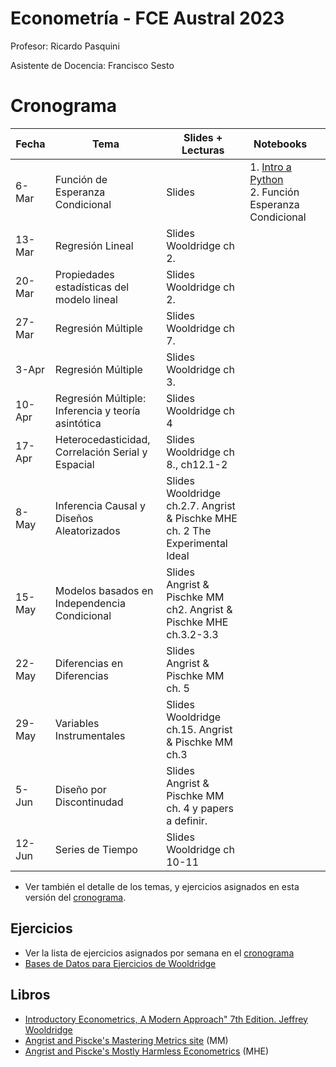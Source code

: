 # Econometría - FCE Austral 2023

Profesor: Ricardo Pasquini

Asistente de Docencia: Francisco Sesto



# Cronograma 


| Fecha  | Tema                                                 | Slides + Lecturas                                            | Notebooks                                                    |      |
| ------ | ---------------------------------------------------- | ------------------------------------------------------------ | ------------------------------------------------------------ | ---- |
| 6-Mar  | Función de Esperanza Condicional                     | Slides<br/>                                                  | 1. [Intro a Python](https://github.com/rpasquini/econometria/blob/main/notebooks/Python_Austral.ipynb)<br/>2. Función Esperanza Condicional |      |
| 13-Mar | Regresión   Lineal                                   | Slides<br/>Wooldridge   ch 2.                                |                                                              |      |
| 20-Mar | Propiedades   estadísticas del modelo lineal         | Slides<br/>Wooldridge   ch 2.                                |                                                              |      |
| 27-Mar | Regresión   Múltiple                                 | Slides<br/>Wooldridge   ch 7.                                |                                                              |      |
| 3-Apr  | Regresión   Múltiple                                 | Slides<br/>Wooldridge   ch 3.                                |                                                              |      |
| 10-Apr | Regresión Múltiple: Inferencia y   teoría asintótica | Slides<br/>Wooldridge   ch 4                                 |                                                              |      |
| 17-Apr | Heterocedasticidad,   Correlación Serial y Espacial  | Slides<br/>Wooldridge   ch 8., ch12.1-2                      |                                                              |      |
| 8-May  | Inferencia   Causal y Diseños Aleatorizados          | Slides<br/>Wooldridge   ch.2.7. Angrist & Pischke MHE ch. 2 The Experimental Ideal |                                                              |      |
| 15-May | Modelos   basados en Independencia Condicional       | Slides<br/>Angrist   & Pischke MM ch2.  Angrist &   Pischke MHE ch.3.2-3.3 |                                                              |      |
| 22-May | Diferencias   en Diferencias                         | Slides<br/>Angrist   & Pischke MM ch. 5                      |                                                              |      |
| 29-May | Variables   Instrumentales                           | Slides<br/>Wooldridge   ch.15. Angrist & Pischke MM ch.3     |                                                              |      |
| 5-Jun  | Diseño   por Discontinudad                           | Slides<br/>Angrist   & Pischke MM ch. 4  y papers a   definir. |                                                              |      |
| 12-Jun | Series   de Tiempo                                   | Slides<br/>Wooldridge   ch 10-11                             |                                                              |      |
* Ver también el detalle de los temas, y ejercicios asignados en esta versión del [cronograma](https://alumniiaeedu-my.sharepoint.com/:x:/g/personal/rpasquini_austral_edu_ar/EYxX_bAdzahGpWJe7p4WDuwBTN0jEWwvXJTbXr0KaDm4eg?e=kwJC4z).




## Ejercicios

* Ver la lista de ejercicios asignados por semana en el [cronograma](https://alumniiaeedu-my.sharepoint.com/:x:/g/personal/rpasquini_austral_edu_ar/EYxX_bAdzahGpWJe7p4WDuwBTN0jEWwvXJTbXr0KaDm4eg?e=kwJC4z)
* [Bases de Datos para Ejercicios de Wooldridge](https://academic.cengage.com/resource_uploads/downloads/1111531048_374626.zip)



## Libros

* [Introductory Econometrics, A Modern Approach" 7th Edition. Jeffrey Wooldridge](https://www.amazon.com/Introductory-Econometrics-Modern-Approach-MindTap/dp/1337558869/ref=sr_1_1?keywords=introductory+econometrics+a+modern+approach&qid=1674591514&s=books&sprefix=introductory+econo%2Cstripbooks-intl-ship%2C303&sr=1-1)
* [Angrist and Piscke's Mastering Metrics site](https://www.masteringmetrics.com/) (MM)
* [Angrist and Piscke's Mostly Harmless Econometrics](https://www.researchgate.net/publication/51992844_Mostly_Harmless_Econometrics_An_Empiricist's_Companion) (MHE)

